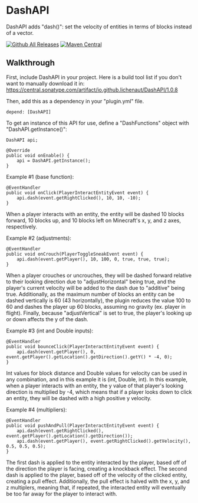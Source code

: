 # DashAPI

DashAPI adds "dash()": set the velocity of entities in terms of blocks instead of a vector.

[![Github All Releases](https://img.shields.io/github/downloads/lichenaut/DashAPI/total.svg)]()
[![Maven Central](https://maven-badges.herokuapp.com/maven-central/io.github.lichenaut/DashAPI/badge.svg)](https://maven-badges.herokuapp.com/maven-central/io.github.lichenaut/DashAPI)

## Walkthrough

First, include DashAPI in your project. Here is a build tool list if you don't want to manually download it in: https://central.sonatype.com/artifact/io.github.lichenaut/DashAPI/1.0.8

Then, add this as a dependency in your "plugin.yml" file.

`depend: [DashAPI]`

To get an instance of this API for use, define a "DashFunctions" object with "DashAPI.getInstance()":

```
DashAPI api;

@Override
public void onEnable() {
    api = DashAPI.getInstance();
}
```

Example #1 (base function):

```
@EventHandler
public void onClick(PlayerInteractEntityEvent event) {
    api.dash(event.getRightClicked(), 10, 10, -10);
}
```

When a player interacts with an entity, the entity will be dashed 10 blocks forward, 10 blocks up, and 10 blocks left on Minecraft's x, y, and z axes, respectively.

Example #2 (adjustments):

```
@EventHandler
public void onCrouch(PlayerToggleSneakEvent event) {
    api.dash(event.getPlayer(), 10, 100, 0, true, true, true);
}
```

When a player crouches or uncrouches, they will be dashed forward relative to their looking direction due to "adjustHorizontal" being true, and the player's current velocity will be added to the dash due to "additive" being true. Additionally, as the maximum number of blocks an entity can be dashed vertically is 60 (43 horizontally), the plugin reduces the value 100 to 60 and dashes the player up 60 blocks, assuming no gravity (ex. player in flight). Finally, because "adjustVertical" is set to true, the player's looking up or down affects the y of the dash.

Example #3 (int and Double inputs):

```
@EventHandler
public void bounceClick(PlayerInteractEntityEvent event) {
    api.dash(event.getPlayer(), 0, event.getPlayer().getLocation().getDirection().getY() * -4, 0);
}
```

Int values for block distance and Double values for velocity can be used in any combination, and in this example it is (int, Double, int). In this example, when a player interacts with an entity, the y value of that player's looking direction is multiplied by -4, which means that if a player looks down to click an entity, they will be dashed with a high positive y velocity.

Example #4 (multipliers):

```
@EventHandler
public void pushAndPull(PlayerInteractEntityEvent event) {
    api.dash(event.getRightClicked(), event.getPlayer().getLocation().getDirection());
    api.dash(event.getPlayer(), event.getRightClicked().getVelocity(), 0.5, 0.5, 0.5);
}
```

The first dash is applied to the entity interacted by the player, based off of the direction the player is facing, creating a knockback effect. The second dash is applied to the player, based off of the velocity of the clicked entity, creating a pull effect. Additionally, the pull effect is halved with the x, y, and z multiplers, meaning that, if repeated, the interacted entity will eventually be too far away for the player to interact with.
